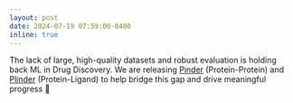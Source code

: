 ```yaml
---
layout: post
date: 2024-07-19 07:59:00-0400
inline: true
---
```


The lack of large, high-quality datasets and robust evaluation is holding back ML in Drug Discovery. We are releasing [Pinder](https://www.pinder.sh/) (Protein-Protein) and [Plinder](https://www.plinder.sh/) (Protein-Ligand) to help bridge this gap and drive meaningful progress 🧬

